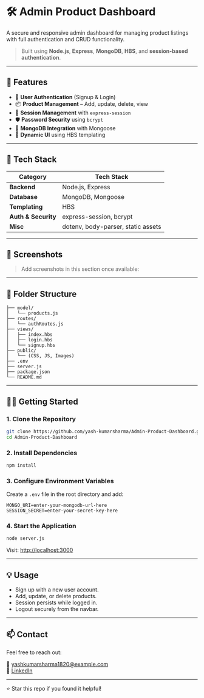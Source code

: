 # 🛠️ Admin Product Dashboard

A secure and responsive admin dashboard for managing product listings with full authentication and CRUD functionality.

> Built using **Node.js**, **Express**, **MongoDB**, **HBS**, and **session-based authentication**.

---

## 🚀 Features

- 🔐 **User Authentication** (Signup & Login)
- 📦 **Product Management** – Add, update, delete, view
- 🧠 **Session Management** with `express-session`
- 🛡️ **Password Security** using `bcrypt`
- 🧱 **MongoDB Integration** with Mongoose
- 🎨 **Dynamic UI** using HBS templating

---

## 🧰 Tech Stack

| Category            | Tech Stack                          |
|---------------------|--------------------------------------|
| **Backend**         | Node.js, Express                     |
| **Database**        | MongoDB, Mongoose                    |
| **Templating**      | HBS                                  |
| **Auth & Security** | express-session, bcrypt              |
| **Misc**            | dotenv, body-parser, static assets   |

---

## 📸 Screenshots

> Add screenshots in this section once available:

---

## 📁 Folder Structure

```
├── model/
│   └── products.js
├── routes/
│   └── authRoutes.js
├── views/
│   ├── index.hbs
│   ├── login.hbs
│   └── signup.hbs
├── public/
│   └── (CSS, JS, Images)
├── .env
├── server.js
├── package.json
└── README.md
```

---

## 🧑‍💻 Getting Started

### 1. Clone the Repository

```bash
git clone https://github.com/yash-kumarsharma/Admin-Product-Dashboard.git
cd Admin-Product-Dashboard
```

### 2. Install Dependencies

```bash
npm install
```

### 3. Configure Environment Variables

Create a `.env` file in the root directory and add:

```env
MONGO_URI=enter-your-mongodb-url-here
SESSION_SECRET=enter-your-secret-key-here
```

### 4. Start the Application

```bash
node server.js
```

Visit: [http://localhost:3000](http://localhost:3000)

---

## 💡 Usage

- Sign up with a new user account.
- Add, update, or delete products.
- Session persists while logged in.
- Logout securely from the navbar.

---

## 📫 Contact

Feel free to reach out:

📧 yashkumarsharma1820@example.com  
💼 [LinkedIn](https://linkedin.com/in/yash-sharma-877460290)

---

⭐ Star this repo if you found it helpful!
